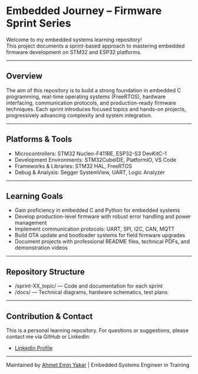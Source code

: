 # Embedded Journey – Firmware Sprint Series

Welcome to my embedded systems learning repository!  
This project documents a sprint-based approach to mastering embedded firmware development on STM32 and ESP32 platforms.

---

## Overview

The aim of this repository is to build a strong foundation in embedded C programming, real-time operating systems (FreeRTOS), hardware interfacing, communication protocols, and production-ready firmware techniques. Each sprint introduces focused topics and hands-on projects, progressively advancing complexity and system integration.

---

## Platforms & Tools

- Microcontrollers: STM32 Nucleo-F411RE, ESP32-S3 DevKitC-1  
- Development Environments: STM32CubeIDE, PlatformIO, VS Code  
- Frameworks & Libraries: STM32 HAL, FreeRTOS  
- Debug & Analysis: Segger SystemView, UART, Logic Analyzer  

---

## Learning Goals

- Gain proficiency in embedded C and Python for embedded systems  
- Develop production-level firmware with robust error handling and power management  
- Implement communication protocols: UART, SPI, I2C, CAN, MQTT  
- Build OTA update and bootloader systems for field firmware upgrades  
- Document projects with professional README files, technical PDFs, and demonstration videos  

---

## Repository Structure

- /sprint-XX_topic/ — Code and documentation for each sprint  
- /docs/ — Technical diagrams, hardware schematics, test plans  
 

---

## Contribution & Contact

This is a personal learning repository. For questions or suggestions, please contact me via GitHub or LinkedIn:

- [LinkedIn Profile](https://www.linkedin.com/in/ahmet-emin-yakar-bbb6732a6/)

---

Maintained by [Ahmet Emin Yakar](https://github.com/ahmeteminyakar) | Embedded Systems Engineer in Training
